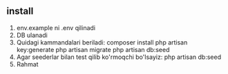 ## install

1. env.example ni .env qilinadi
2. DB ulanadi
3. Quidagi kammandalari beriladi:
   <copy-button>composer install</copy-button>
   <copy-button>php artisan key:generate</copy-button>
   <copy-button>php artisan migrate</copy-button>
   <copy-button>php artisan db:seed </copy-button>
4. Agar seederlar bilan test qilib ko'rmoqchi bo'lsayiz:
   <copy-button>php artisan db:seed</copy-button>
5. Rahmat

